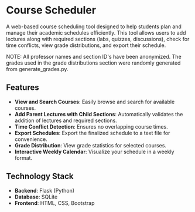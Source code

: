 # Course Scheduler

A web-based course scheduling tool designed to help students plan and manage their academic schedules efficiently. This tool allows users to add lectures along with required sections (labs, quizzes, discussions), check for time conflicts, view grade distributions, and export their schedule.

NOTE: All professor names and section ID's have been anonymized. The grades used in the grade distributions section were randomly generated from generate_grades.py. 

## Features

- **View and Search Courses**: Easily browse and search for available courses.
- **Add Parent Lectures with Child Sections**: Automatically validates the addition of lectures and required sections.
- **Time Conflict Detection**: Ensures no overlapping course times.
- **Export Schedules**: Export the finalized schedule to a text file for convenience.
- **Grade Distribution**: View grade statistics for selected courses.
- **Interactive Weekly Calendar**: Visualize your schedule in a weekly format.

## Technology Stack

- **Backend**: Flask (Python)
- **Database**: SQLite
- **Frontend**: HTML, CSS, Bootstrap


